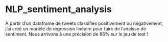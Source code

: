 # NLP_sentiment_analysis

A partir d’un dataframe de tweets classifiés positivement ou négativement, j’ai créé un modèle de régression linéaire pour faire de l’analyse de sentiment. Nous arrivons à une précision de 86% sur le jeu de test !
